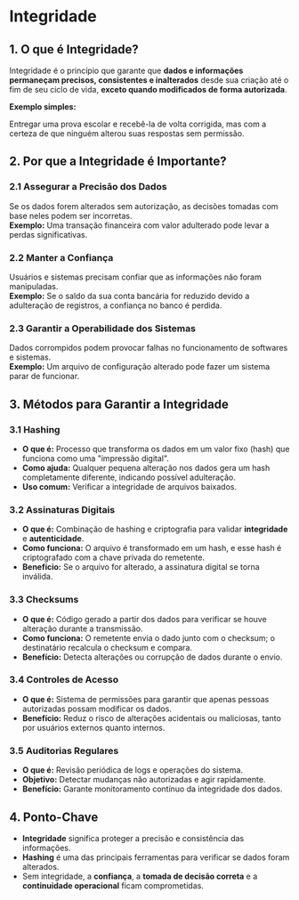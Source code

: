 # Integridade 

## 1. O que é Integridade?

Integridade é o princípio que garante que **dados e informações permaneçam precisos, consistentes e inalterados** desde sua criação até o fim de seu ciclo de vida, **exceto quando modificados de forma autorizada**.

**Exemplo simples:**  

Entregar uma prova escolar e recebê-la de volta corrigida, mas com a certeza de que ninguém alterou suas respostas sem permissão.


## 2. Por que a Integridade é Importante?

### 2.1 Assegurar a Precisão dos Dados

Se os dados forem alterados sem autorização, as decisões tomadas com base neles podem ser incorretas.  
**Exemplo:** Uma transação financeira com valor adulterado pode levar a perdas significativas.

### 2.2 Manter a Confiança

Usuários e sistemas precisam confiar que as informações não foram manipuladas.  
**Exemplo:** Se o saldo da sua conta bancária for reduzido devido a adulteração de registros, a confiança no banco é perdida.

### 2.3 Garantir a Operabilidade dos Sistemas

Dados corrompidos podem provocar falhas no funcionamento de softwares e sistemas.  
**Exemplo:** Um arquivo de configuração alterado pode fazer um sistema parar de funcionar.

## 3. Métodos para Garantir a Integridade

### 3.1 Hashing

- **O que é:** Processo que transforma os dados em um valor fixo (hash) que funciona como uma "impressão digital".
- **Como ajuda:** Qualquer pequena alteração nos dados gera um hash completamente diferente, indicando possível adulteração.
- **Uso comum:** Verificar a integridade de arquivos baixados.


### 3.2 Assinaturas Digitais

- **O que é:** Combinação de hashing e criptografia para validar **integridade** e **autenticidade**.
- **Como funciona:** O arquivo é transformado em um hash, e esse hash é criptografado com a chave privada do remetente.
- **Benefício:** Se o arquivo for alterado, a assinatura digital se torna inválida.


### 3.3 Checksums

- **O que é:** Código gerado a partir dos dados para verificar se houve alteração durante a transmissão.
- **Como funciona:** O remetente envia o dado junto com o checksum; o destinatário recalcula o checksum e compara.
- **Benefício:** Detecta alterações ou corrupção de dados durante o envio.


### 3.4 Controles de Acesso

- **O que é:** Sistema de permissões para garantir que apenas pessoas autorizadas possam modificar os dados.
- **Benefício:** Reduz o risco de alterações acidentais ou maliciosas, tanto por usuários externos quanto internos.


### 3.5 Auditorias Regulares

- **O que é:** Revisão periódica de logs e operações do sistema.
- **Objetivo:** Detectar mudanças não autorizadas e agir rapidamente.
- **Benefício:** Garante monitoramento contínuo da integridade dos dados.


## 4. Ponto-Chave

- **Integridade** significa proteger a precisão e consistência das informações.
- **Hashing** é uma das principais ferramentas para verificar se dados foram alterados.
- Sem integridade, a **confiança**, a **tomada de decisão correta** e a **continuidade operacional** ficam comprometidas.


